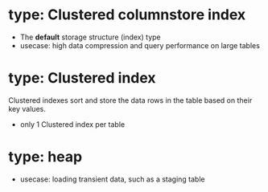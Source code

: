 
# type: Clustered columnstore index
- The **default** storage structure (index) type
- usecase: high data compression and query performance on large tables
# type: Clustered index
Clustered indexes sort and store the data rows in the table based on their key values.
- only 1 Clustered index per table
# type: heap
- usecase: loading transient data, such as a staging table
